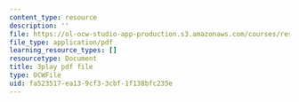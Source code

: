 ```yaml
---
content_type: resource
description: ''
file: https://ol-ocw-studio-app-production.s3.amazonaws.com/courses/res-18-009-learn-differential-equations-up-close-with-gilbert-strang-and-cleve-moler-fall-2015/fa523517ea139cf33cbf1f138bfc235e_ScZMBOB_qYQ.pdf
file_type: application/pdf
learning_resource_types: []
resourcetype: Document
title: 3play pdf file
type: OCWFile
uid: fa523517-ea13-9cf3-3cbf-1f138bfc235e
---
```

